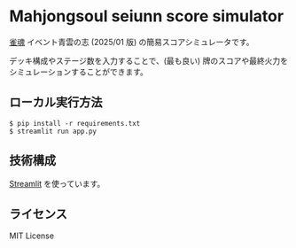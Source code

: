 # Mahjongsoul seiunn score simulator

[雀魂](https://mahjongsoul.com/) イベント青雲の志 (2025/01 版) の簡易スコアシミュレータです。

デッキ構成やステージ数を入力することで、(最も良い) 牌のスコアや最終火力をシミュレーションすることができます。

## ローカル実行方法

```
$ pip install -r requirements.txt
$ streamlit run app.py
```

## 技術構成

[Streamlit](https://streamlit.io/) を使っています。

## ライセンス

MIT License
